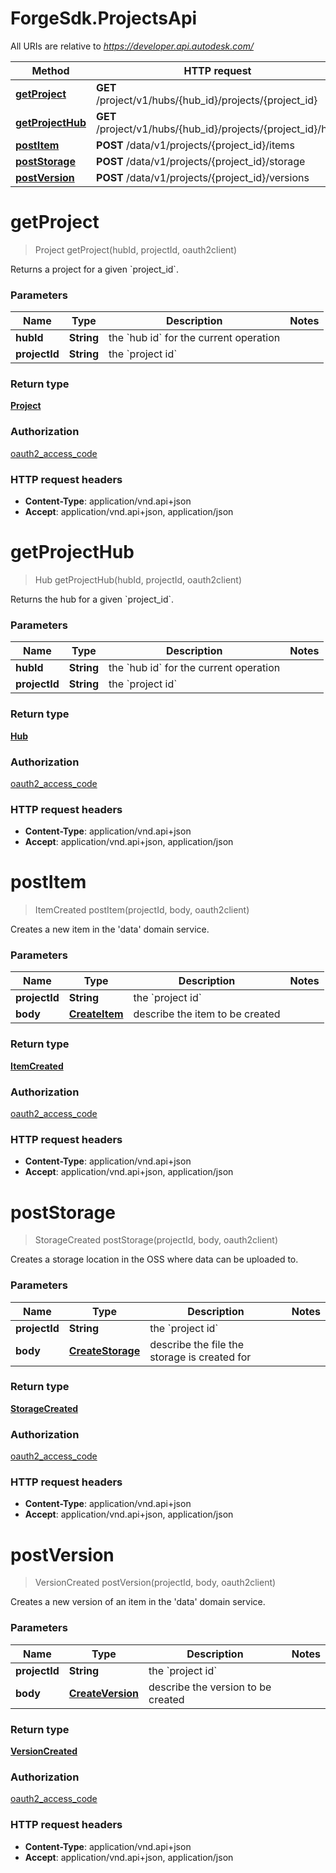 # ForgeSdk.ProjectsApi

All URIs are relative to *https://developer.api.autodesk.com/*

Method | HTTP request | Description
------------- | ------------- | -------------
[**getProject**](ProjectsApi.md#getProject) | **GET** /project/v1/hubs/{hub_id}/projects/{project_id} | 
[**getProjectHub**](ProjectsApi.md#getProjectHub) | **GET** /project/v1/hubs/{hub_id}/projects/{project_id}/hub | 
[**postItem**](ProjectsApi.md#postItem) | **POST** /data/v1/projects/{project_id}/items | 
[**postStorage**](ProjectsApi.md#postStorage) | **POST** /data/v1/projects/{project_id}/storage | 
[**postVersion**](ProjectsApi.md#postVersion) | **POST** /data/v1/projects/{project_id}/versions | 


<a name="getProject"></a>
# **getProject**
> Project getProject(hubId, projectId, oauth2client)



Returns a project for a given &#x60;project_id&#x60;. 

### Parameters

Name | Type | Description  | Notes
------------- | ------------- | ------------- | -------------
 **hubId** | **String**| the &#x60;hub id&#x60; for the current operation | 
 **projectId** | **String**| the &#x60;project id&#x60; | 

### Return type

[**Project**](Project.md)

### Authorization

[oauth2_access_code](../README.md#authentication)

### HTTP request headers

 - **Content-Type**: application/vnd.api+json
 - **Accept**: application/vnd.api+json, application/json

<a name="getProjectHub"></a>
# **getProjectHub**
> Hub getProjectHub(hubId, projectId, oauth2client)



Returns the hub for a given &#x60;project_id&#x60;. 

### Parameters

Name | Type | Description  | Notes
------------- | ------------- | ------------- | -------------
 **hubId** | **String**| the &#x60;hub id&#x60; for the current operation | 
 **projectId** | **String**| the &#x60;project id&#x60; | 

### Return type

[**Hub**](Hub.md)

### Authorization

[oauth2_access_code](../README.md#authentication)

### HTTP request headers

 - **Content-Type**: application/vnd.api+json
 - **Accept**: application/vnd.api+json, application/json

<a name="postItem"></a>
# **postItem**
> ItemCreated postItem(projectId, body, oauth2client)



Creates a new item in the &#39;data&#39; domain service. 

### Parameters

Name | Type | Description  | Notes
------------- | ------------- | ------------- | -------------
 **projectId** | **String**| the &#x60;project id&#x60; | 
 **body** | [**CreateItem**](CreateItem.md)| describe the item to be created | 

### Return type

[**ItemCreated**](ItemCreated.md)

### Authorization

[oauth2_access_code](../README.md#authentication)

### HTTP request headers

 - **Content-Type**: application/vnd.api+json
 - **Accept**: application/vnd.api+json, application/json

<a name="postStorage"></a>
# **postStorage**
> StorageCreated postStorage(projectId, body, oauth2client)



Creates a storage location in the OSS where data can be uploaded to. 

### Parameters

Name | Type | Description  | Notes
------------- | ------------- | ------------- | -------------
 **projectId** | **String**| the &#x60;project id&#x60; | 
 **body** | [**CreateStorage**](CreateStorage.md)| describe the file the storage is created for | 

### Return type

[**StorageCreated**](StorageCreated.md)

### Authorization

[oauth2_access_code](../README.md#authentication)

### HTTP request headers

 - **Content-Type**: application/vnd.api+json
 - **Accept**: application/vnd.api+json, application/json

<a name="postVersion"></a>
# **postVersion**
> VersionCreated postVersion(projectId, body, oauth2client)



Creates a new version of an item in the &#39;data&#39; domain service. 

### Parameters

Name | Type | Description  | Notes
------------- | ------------- | ------------- | -------------
 **projectId** | **String**| the &#x60;project id&#x60; | 
 **body** | [**CreateVersion**](CreateVersion.md)| describe the version to be created | 

### Return type

[**VersionCreated**](VersionCreated.md)

### Authorization

[oauth2_access_code](../README.md#authentication)

### HTTP request headers

 - **Content-Type**: application/vnd.api+json
 - **Accept**: application/vnd.api+json, application/json

